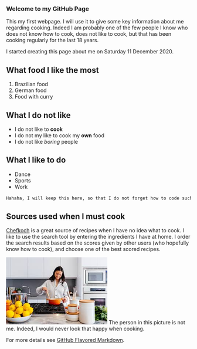 
### Welcome to my GitHub Page

This my  first webpage. I will use it to give some key information about me regarding cooking. Indeed I am probably one of the few people I know who does not know how to cook, does not like to cook, but that has been cooking regularly for the last 18 years.   

I started  creating this page about me on Saturday 11 December 2020.

## What food I like the most
1. Brazilian food
2. German food
3. Food with curry

## What I do not like
- I do not like to **cook** 
- I do not my like to cook my **own** food
- I do not like _boring_ people

## What I like to do
- Dance
- Sports
- Work

```markdown
Hahaha, I will keep this here, so that I do not forget how to code such a framed text  
```
## Sources used when I must cook
[Chefkoch](https://www.chefkoch.de/) is a great source of recipes when I have no idea what to cook. I like to use the search tool by entering the ingredients I have at home. I order the search results based on the scores given by other users (who hopefully know how to cook), and choose one of the best scored recipes.   

![Image](cook.jpg)
The person in this picture is not me. Indeed, I would never look that happy when cooking.


For more details see [GitHub Flavored Markdown](https://guides.github.com/features/mastering-markdown/).


